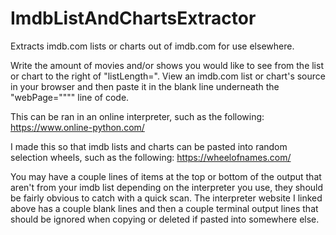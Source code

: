 # ImdbListAndChartsExtractor
Extracts imdb.com lists or charts out of imdb.com for use elsewhere.

Write the amount of movies and/or shows you would like to see from the list or chart to the right of "listLength=".
View an imdb.com list or chart's source in your browser and then paste it in the blank line underneath the "webPage="""" line of code.

This can be ran in an online interpreter, such as the following: https://www.online-python.com/

I made this so that imdb lists and charts can be pasted into random selection wheels, such as the following: https://wheelofnames.com/

You may have a couple lines of items at the top or bottom of the output that aren't from your imdb list depending on the interpreter you use, they should be fairly obvious to catch with a quick scan. The interpreter website I linked above has a couple blank lines and then a couple terminal output lines that should be ignored when copying or deleted if pasted into somewhere else.
